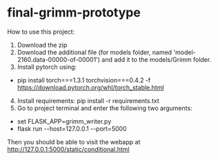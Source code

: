 # final-grimm-prototype

How to use this project:

1. Download the zip
2. Download the additional file (for models folder, named 'model-2160.data-00000-of-00001') and add it to the models/Grimm folder.
3. Install pytorch using:
- pip install torch===1.3.1 torchvision===0.4.2 -f https://download.pytorch.org/whl/torch_stable.html
4. Install requirements: pip install -r requirements.txt
5. Go to project terminal and enter the following two arguments:

- set FLASK_APP=grimm_writer.py
- flask run --host=127.0.0.1 --port=5000

Then you should be able to visit the webapp at http://127.0.0.1:5000/static/conditional.html

